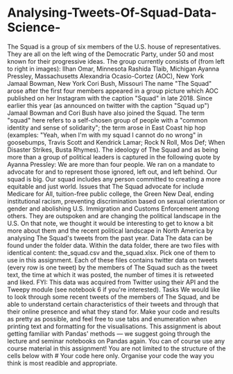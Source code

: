 # Analysing-Tweets-Of-Squad-Data-Science-
The Squad is a group of six members of the U.S. house of representatives. They are all on the left wing of the Democratic Party, under 50 and most known for their progressive ideas.  The group currently consists of (from left to right in images):  Ilhan Omar, Minnesota Rashida Tlaib, Michigan Ayanna Pressley, Massachusetts Alexandria Ocasio-Cortez (AOC), New York Jamaal Bowman, New York Cori Bush, Missouri The name "The Squad" arose after the first four members appeared in a group picture which AOC published on her Instagram with the caption "Squad" in late 2018. Since earlier this year (as announced on twitter with the caption "Squad up") Jamaal Bowman and Cori Bush have also joined the Squad. The term "squad" here refers to a self-chosen group of people with a "common identity and sense of solidarity"; the term arose in East Coast hip hop (examples: "Yeah, when I'm with my squad I cannot do no wrong" in goosebumps, Travis Scott and Kendrick Lamar; Rock N Roll, Mos Def; When Disaster Strikes, Busta Rhymes).  The ideology of The Squad and as being more than a group of political leaders is captured in the following quote by Ayanna Pressley:  We are more than four people. We ran on a mandate to advocate for and to represent those ignored, left out, and left behind. Our squad is big. Our squad includes any person committed to creating a more equitable and just world.  Issues that The Squad advocate for include Medicare for All, tuition-free public college, the Green New Deal, ending institutional racism, preventing discrimination based on sexual orientation or gender and abolishing U.S. Immigration and Customs Enforcement among others. They are outspoken and are changing the political landscape in the U.S.  On that note, we thought it would be interesting to get to know a bit more about them and the recent political landscape in North America by analysing The Squad's tweets from the past year.  Data The data can be found under the folder data. Within the data folder, there are two files with identical content: the_squad.csv and the_squad.xlsx. Pick one of them to use in this assignment. Each of these files contains twitter data on tweets (every row is one tweet) by the members of The Squad such as the tweet text, the time at which it was posted, the number of times it is retweeted and liked.  FYI: This data was acquired from Twitter using their API and the Tweepy module (see notebook 6 if you're interested).  Tasks We would like to look through some recent tweets of the members of The Squad, and be able to understand certain characteristics of their tweets and through that their online presence and what they stand for.  Make your code and results as pretty as possible, and feel free to use tabs and enumeration when printing text and formatting for the visualisations.  This assignment is about getting familiar with Pandas' methods — we suggest going through the lecture and seminar notebooks on Pandas again. You can of course use any course material in this assignment!  You are not limited to the structure of the cells below with # Your code here only. Organise your code the way you think is most readible and appropriate.
